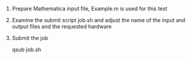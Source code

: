 1. Prepare Mathematica input file, Example.m is used 
for this test

2. Examine the submit script job.sh and adjust the name
of the input and output files and the requested hardware

3. Submit the job

    qsub job.sh
